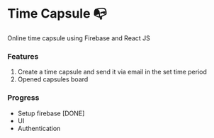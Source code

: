 # Time Capsule :mailbox_with_no_mail:
Online time capsule using Firebase and React JS

### Features
1. Create a time capsule and send it via email in the set time period
2. Opened capsules board

### Progress
- Setup firebase [DONE]
- UI
- Authentication